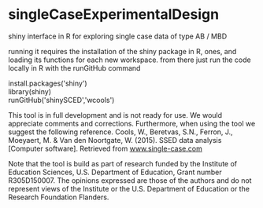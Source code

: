 # singleCaseExperimentalDesign
shiny interface in R for exploring single case data of type AB / MBD

running it requires the installation of the shiny package in R, ones, and loading its functions for each new workspace.
from there just run the code locally in R with the runGitHub command

install.packages('shiny')<br>
library(shiny)<br>
runGitHub('shinySCED','wcools')<br>

This tool is in full development and is not ready for use. We would appreciate comments and corrections. Furthermore, when using the tool we suggest the following reference.
Cools, W., Beretvas, S.N., Ferron, J., Moeyaert, M. & Van den Noortgate, W. (2015). SSED data analysis [Computer software]. Retrieved from www.single-case.com

Note that the tool is build as part of research funded by the Institute of Education Sciences, U.S. Department of Education, Grant number R305D150007. The opinions expressed are those of the authors and do not represent views of the Institute or the U.S. Department of Education or the Research Foundation Flanders.
